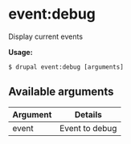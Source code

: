 # event:debug
Display current events 

**Usage:**
```
$ drupal event:debug [arguments]
```

## Available arguments
Argument | Details
---------|-------------
event | Event to debug
